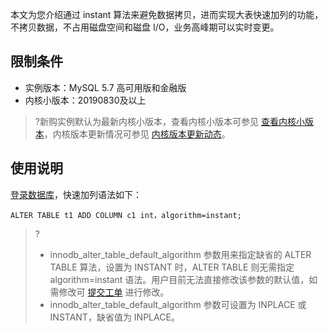 
本文为您介绍通过 instant 算法来避免数据拷贝，进而实现大表快速加列的功能，不拷贝数据，不占用磁盘空间和磁盘 I/O，业务高峰期可以实时变更。

## 限制条件
- 实例版本：MySQL 5.7 高可用版和金融版
- 内核小版本：20190830及以上
>?新购实例默认为最新内核小版本，查看内核小版本可参见 [查看内核小版本](https://intl.cloud.tencent.com/document/product/236/35995)，内核版本更新情况可参见 [内核版本更新动态](https://intl.cloud.tencent.com/document/product/236/35989)。

## 使用说明
[登录数据库](https://intl.cloud.tencent.com/document/product/236/3130)，快速加列语法如下：
```
ALTER TABLE t1 ADD COLUMN c1 int，algorithm=instant;
```
>?
>- innodb_alter_table_default_algorithm 参数用来指定缺省的 ALTER TABLE 算法，设置为 INSTANT 时，ALTER TABLE 则无需指定 algorithm=instant 语法。用户目前无法直接修改该参数的默认值，如需修改可 [提交工单](https://console.cloud.tencent.com/workorder/category) 进行修改。
>- innodb_alter_table_default_algorithm 参数可设置为 INPLACE 或 INSTANT，缺省值为 INPLACE。
